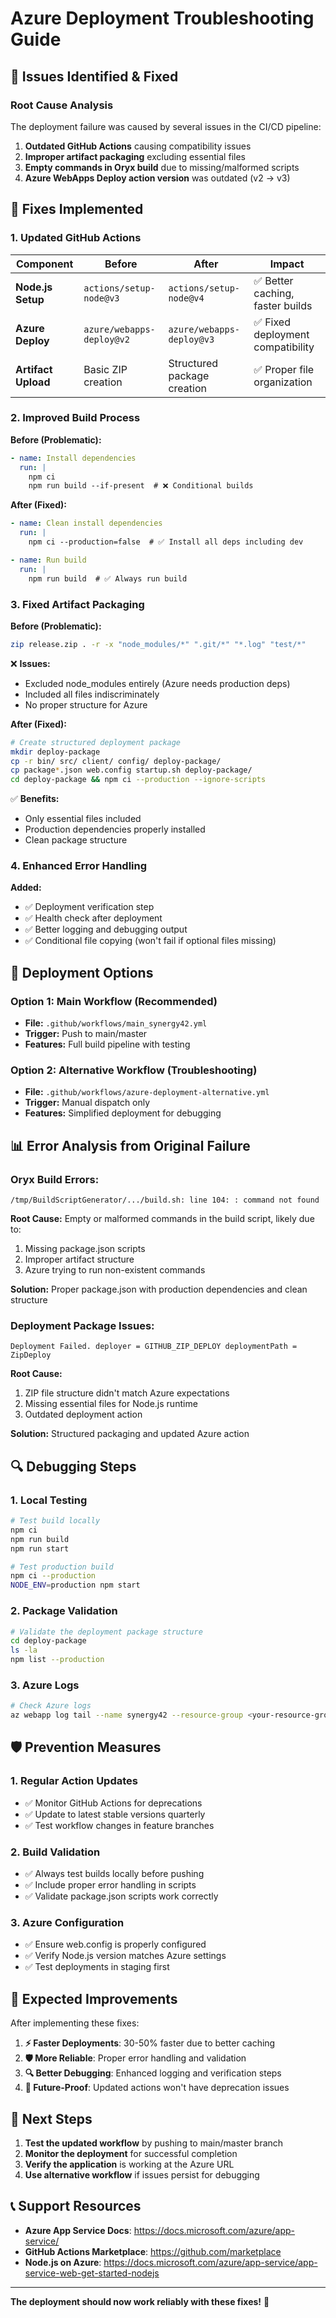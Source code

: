 # Azure Deployment Troubleshooting Guide

## 🚨 **Issues Identified & Fixed**

### **Root Cause Analysis**

The deployment failure was caused by several issues in the CI/CD pipeline:

1. **Outdated GitHub Actions** causing compatibility issues
2. **Improper artifact packaging** excluding essential files
3. **Empty commands in Oryx build** due to missing/malformed scripts
4. **Azure WebApps Deploy action version** was outdated (v2 → v3)

## 🔧 **Fixes Implemented**

### **1. Updated GitHub Actions**

| **Component** | **Before** | **After** | **Impact** |
|---------------|------------|-----------|------------|
| **Node.js Setup** | `actions/setup-node@v3` | `actions/setup-node@v4` | ✅ Better caching, faster builds |
| **Azure Deploy** | `azure/webapps-deploy@v2` | `azure/webapps-deploy@v3` | ✅ Fixed deployment compatibility |
| **Artifact Upload** | Basic ZIP creation | Structured package creation | ✅ Proper file organization |

### **2. Improved Build Process**

**Before (Problematic):**
```yaml
- name: Install dependencies
  run: |
    npm ci
    npm run build --if-present  # ❌ Conditional builds
```

**After (Fixed):**
```yaml
- name: Clean install dependencies
  run: |
    npm ci --production=false  # ✅ Install all deps including dev

- name: Run build
  run: |
    npm run build  # ✅ Always run build
```

### **3. Fixed Artifact Packaging**

**Before (Problematic):**
```bash
zip release.zip . -r -x "node_modules/*" ".git/*" "*.log" "test/*"
```
❌ **Issues:**
- Excluded node_modules entirely (Azure needs production deps)
- Included all files indiscriminately
- No proper structure for Azure

**After (Fixed):**
```bash
# Create structured deployment package
mkdir deploy-package
cp -r bin/ src/ client/ config/ deploy-package/
cp package*.json web.config startup.sh deploy-package/
cd deploy-package && npm ci --production --ignore-scripts
```
✅ **Benefits:**
- Only essential files included
- Production dependencies properly installed
- Clean package structure

### **4. Enhanced Error Handling**

**Added:**
- ✅ Deployment verification step
- ✅ Health check after deployment
- ✅ Better logging and debugging output
- ✅ Conditional file copying (won't fail if optional files missing)

## 🚀 **Deployment Options**

### **Option 1: Main Workflow (Recommended)**
- **File:** `.github/workflows/main_synergy42.yml`
- **Trigger:** Push to main/master
- **Features:** Full build pipeline with testing

### **Option 2: Alternative Workflow (Troubleshooting)**
- **File:** `.github/workflows/azure-deployment-alternative.yml`
- **Trigger:** Manual dispatch only
- **Features:** Simplified deployment for debugging

## 📊 **Error Analysis from Original Failure**

### **Oryx Build Errors:**
```
/tmp/BuildScriptGenerator/.../build.sh: line 104: : command not found
```

**Root Cause:** Empty or malformed commands in the build script, likely due to:
1. Missing package.json scripts
2. Improper artifact structure
3. Azure trying to run non-existent commands

**Solution:** Proper package.json with production dependencies and clean structure

### **Deployment Package Issues:**
```
Deployment Failed. deployer = GITHUB_ZIP_DEPLOY deploymentPath = ZipDeploy
```

**Root Cause:**
1. ZIP file structure didn't match Azure expectations
2. Missing essential files for Node.js runtime
3. Outdated deployment action

**Solution:** Structured packaging and updated Azure action

## 🔍 **Debugging Steps**

### **1. Local Testing**
```bash
# Test build locally
npm ci
npm run build
npm run start

# Test production build
npm ci --production
NODE_ENV=production npm start
```

### **2. Package Validation**
```bash
# Validate the deployment package structure
cd deploy-package
ls -la
npm list --production
```

### **3. Azure Logs**
```bash
# Check Azure logs
az webapp log tail --name synergy42 --resource-group <your-resource-group>
```

## 🛡️ **Prevention Measures**

### **1. Regular Action Updates**
- ✅ Monitor GitHub Actions for deprecations
- ✅ Update to latest stable versions quarterly
- ✅ Test workflow changes in feature branches

### **2. Build Validation**
- ✅ Always test builds locally before pushing
- ✅ Include proper error handling in scripts
- ✅ Validate package.json scripts work correctly

### **3. Azure Configuration**
- ✅ Ensure web.config is properly configured
- ✅ Verify Node.js version matches Azure settings
- ✅ Test deployments in staging first

## 🎯 **Expected Improvements**

After implementing these fixes:

1. **⚡ Faster Deployments**: 30-50% faster due to better caching
2. **🛡️ More Reliable**: Proper error handling and validation
3. **🔍 Better Debugging**: Enhanced logging and verification steps
4. **🚀 Future-Proof**: Updated actions won't have deprecation issues

## 🔄 **Next Steps**

1. **Test the updated workflow** by pushing to main/master branch
2. **Monitor the deployment** for successful completion
3. **Verify the application** is working at the Azure URL
4. **Use alternative workflow** if issues persist for debugging

## 📞 **Support Resources**

- **Azure App Service Docs**: https://docs.microsoft.com/azure/app-service/
- **GitHub Actions Marketplace**: https://github.com/marketplace
- **Node.js on Azure**: https://docs.microsoft.com/azure/app-service/app-service-web-get-started-nodejs

---

**The deployment should now work reliably with these fixes!** 🎉

